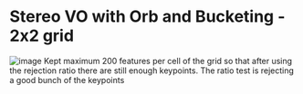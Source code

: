 # Stereo VO with Orb and Bucketing - 2x2 grid
![image](https://github.com/user-attachments/assets/6bdea36d-1f1a-4768-b1f9-14ca4558472f)
Kept maximum 200 features per cell of the grid so that after using the rejection ratio there are still enough keypoints. The ratio test is rejecting a good bunch of the keypoints


